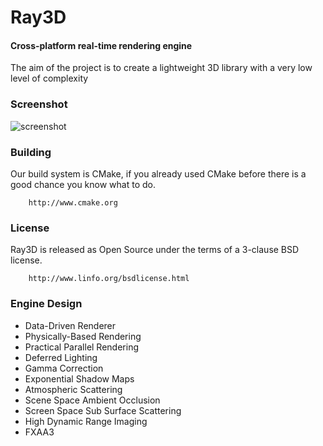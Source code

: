 Ray3D
========

#### Cross-platform real-time rendering engine ####

The aim of the project is to create a lightweight 3D library with a very low level of complexity

### Screenshot ###

![screenshot](https://coding.net/u/raycast/p/ray/git/blob/master/screenshot/atmospheric.png)

### Building ###

Our build system is CMake, if you already used CMake before there is a good chance you know what to do.

```
    http://www.cmake.org
```

### License ###

Ray3D is released as Open Source under the terms of a 3-clause BSD license.

```
    http://www.linfo.org/bsdlicense.html
```

### Engine Design ###
* Data-Driven Renderer
* Physically-Based Rendering
* Practical Parallel Rendering
* Deferred Lighting
* Gamma Correction
* Exponential Shadow Maps
* Atmospheric Scattering
* Scene Space Ambient Occlusion
* Screen Space Sub Surface Scattering
* High Dynamic Range Imaging
* FXAA3